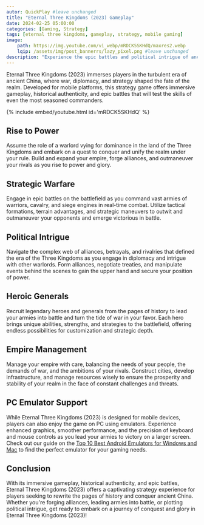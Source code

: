 ```yaml
---
autor: QuickPlay #leave unchanged
title: "Eternal Three Kingdoms (2023) Gameplay"
date: 2024-02-25 05:00:00
categories: [Gaming, Strategy]
tags: [eternal three kingdoms, gameplay, strategy, mobile gaming]
image: 
    path: https://img.youtube.com/vi_webp/mRDCK5SKHdQ/maxres2.webp 
    lqip: /assets/img/post_bannerrs/lazy_pixel.png #leave unchanged
description: "Experience the epic battles and political intrigue of ancient China in Eternal Three Kingdoms (2023), a strategy game that challenges players to conquer and unify the land under their rule. Discover its immersive gameplay, historical authenticity, and how to lead your armies to victory on both mobile and PC with emulators."
---
```


Eternal Three Kingdoms (2023) immerses players in the turbulent era of ancient China, where war, diplomacy, and strategy shaped the fate of the realm. Developed for mobile platforms, this strategy game offers immersive gameplay, historical authenticity, and epic battles that will test the skills of even the most seasoned commanders.

{% include embed/youtube.html id='mRDCK5SKHdQ' %}

## Rise to Power
Assume the role of a warlord vying for dominance in the land of the Three Kingdoms and embark on a quest to conquer and unify the realm under your rule. Build and expand your empire, forge alliances, and outmaneuver your rivals as you rise to power and glory.

## Strategic Warfare
Engage in epic battles on the battlefield as you command vast armies of warriors, cavalry, and siege engines in real-time combat. Utilize tactical formations, terrain advantages, and strategic maneuvers to outwit and outmaneuver your opponents and emerge victorious in battle.

## Political Intrigue
Navigate the complex web of alliances, betrayals, and rivalries that defined the era of the Three Kingdoms as you engage in diplomacy and intrigue with other warlords. Form alliances, negotiate treaties, and manipulate events behind the scenes to gain the upper hand and secure your position of power.

## Heroic Generals
Recruit legendary heroes and generals from the pages of history to lead your armies into battle and turn the tide of war in your favor. Each hero brings unique abilities, strengths, and strategies to the battlefield, offering endless possibilities for customization and strategic depth.

## Empire Management
Manage your empire with care, balancing the needs of your people, the demands of war, and the ambitions of your rivals. Construct cities, develop infrastructure, and manage resources wisely to ensure the prosperity and stability of your realm in the face of constant challenges and threats.

## PC Emulator Support
While Eternal Three Kingdoms (2023) is designed for mobile devices, players can also enjoy the game on PC using emulators. Experience enhanced graphics, smoother performance, and the precision of keyboard and mouse controls as you lead your armies to victory on a larger screen. Check out our guide on the [Top 10 Best Android Emulators for Windows and Mac](https://quickplaymobile.github.io/posts/Top-10-Best-Android-Emulators-for-Windows-and-Mac/) to find the perfect emulator for your gaming needs.

## Conclusion
With its immersive gameplay, historical authenticity, and epic battles, Eternal Three Kingdoms (2023) offers a captivating strategy experience for players seeking to rewrite the pages of history and conquer ancient China. Whether you're forging alliances, leading armies into battle, or plotting political intrigue, get ready to embark on a journey of conquest and glory in Eternal Three Kingdoms (2023)!

